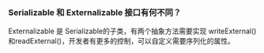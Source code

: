 ### Serializable 和 Externalizable 接口有何不同？

Externalizable 是 Serializable的子类，有两个抽象方法需要实现 writeExternal()和readExternal()，开发者有更多的控制，可以自定义需要序列化的属性。
